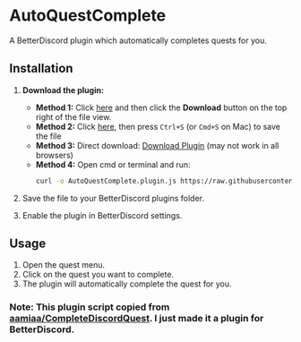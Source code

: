 # AutoQuestComplete
 A BetterDiscord plugin which automatically completes quests for you.

## Installation
1. **Download the plugin:**
   - **Method 1:** Click [here](https://github.com/xenoncolt/AutoQuestComplete/blob/main/AutoQuestComplete.plugin.js) and then click the **Download** button on the top right of the file view.
   - **Method 2:** Click [here](https://raw.githubusercontent.com/xenoncolt/AutoQuestComplete/main/AutoQuestComplete.plugin.js), then press `Ctrl+S` (or `Cmd+S` on Mac) to save the file
   - **Method 3:** Direct download: <a href="https://raw.githubusercontent.com/xenoncolt/AutoQuestComplete/main/AutoQuestComplete.plugin.js" download="AutoQuestComplete.plugin.js">Download Plugin</a> (may not work in all browsers)
   - **Method 4:** Open cmd or terminal and run:
     ```bash
     curl -o AutoQuestComplete.plugin.js https://raw.githubusercontent.com/xenoncolt/AutoQuestComplete/main/AutoQuestComplete.plugin.js
     ```

2. Save the file to your BetterDiscord plugins folder.
3. Enable the plugin in BetterDiscord settings.

## Usage
1. Open the quest menu.
2. Click on the quest you want to complete.
3. The plugin will automatically complete the quest for you.

 ### Note: This plugin script copied from [aamiaa/CompleteDiscordQuest](https://gist.github.com/aamiaa/204cd9d42013ded9faf646fae7f89fbb). I just made it a plugin for BetterDiscord.
